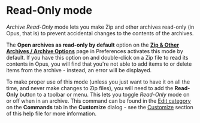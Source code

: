 # Read-Only mode

*Archive Read-Only* mode lets you make Zip and other archives read-only (in Opus, that is) to prevent accidental changes to the contents of the archives.

The **Open archives as read-only by default** option on the **[Zip & Other Archives / Archive Options](/Manual/preferences/preferences_categories/zip_and_other_archives/archive_options.md)** page in Preferences activates this mode by default. If you have this option on and double-click on a Zip file to read its contents in Opus, you will find that you're not able to add items to or delete items from the archive - instead, an error will be displayed.

To make proper use of this mode (unless you just want to have it on all the time, and never make changes to Zip files), you will need to add the **Read-Only** button to a toolbar or menu. This lets you toggle *Read-Only* mode on or off when in an archive. This command can be found in the [Edit category](/Manual/customize/the_customize_dialog/commands/edit_category_pre-defined_commands.md) on the **Commands** tab in the **Customize** dialog - see the [Customize](/Manual/customize/RAEDME.md) section of this help file for more information.
